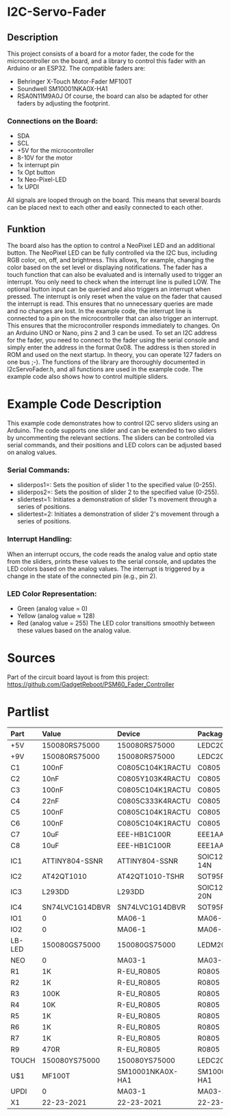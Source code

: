 # I2C-Servo-Fader 
## Description
This project consists of a board for a motor fader, the code for the microcontroller on the board, and a library to control this fader with an Arduino or an ESP32. The compatible faders are:
+ Behringer X-Touch Motor-Fader MF100T
+ Soundwell SM10001NKA0X-HA1
+ RSA0N11M9A0J
Of course, the board can also be adapted for other faders by adjusting the footprint.

### Connections on the Board:
* SDA
* SCL
* +5V for the microcontroller
* 8-10V for the motor
* 1x interrupt pin
* 1x Opt button
* 1x Neo-Pixel-LED
* 1x UPDI

All signals are looped through on the board. This means that several boards can be placed next to each other and easily connected to each other.

## Funktion
The board also has the option to control a NeoPixel LED and an additional button. The NeoPixel LED can be fully controlled via the I2C bus, including RGB color, on, off, and brightness. This allows, for example, changing the color based on the set level or displaying notifications.
The fader has a touch function that can also be evaluated and is internally used to trigger an interrupt. You only need to check when the interrupt line is pulled LOW.
The optional button input can be queried and also triggers an interrupt when pressed.
The interrupt is only reset when the value on the fader that caused the interrupt is read. This ensures that no unnecessary queries are made and no changes are lost.
In the example code, the interrupt line is connected to a pin on the microcontroller that can also trigger an interrupt. This ensures that the microcontroller responds immediately to changes. On an Arduino UNO or Nano, pins 2 and 3 can be used.
To set an I2C address for the fader, you need to connect to the fader using the serial console and simply enter the address in the format 0x08. The address is then stored in ROM and used on the next startup. In theory, you can operate 127 faders on one bus ;-).
The functions of the library are thoroughly documented in I2cServoFader.h, and all functions are used in the example code. The example code also shows how to control multiple sliders.

# Example Code Description
This example code demonstrates how to control I2C servo sliders using an Arduino. The code supports one slider and can be extended to two sliders by uncommenting the relevant sections. The sliders can be controlled via serial commands, and their positions and LED colors can be adjusted based on analog values.

### Serial Commands:
+ sliderpos1=<value>: Sets the position of slider 1 to the specified value (0-255).
+ sliderpos2=<value>: Sets the position of slider 2 to the specified value (0-255).
+ slidertest=1: Initiates a demonstration of slider 1's movement through a series of positions.
+ slidertest=2: Initiates a demonstration of slider 2's movement through a series of positions.

### Interrupt Handling:
When an interrupt occurs, the code reads the analog value and optio state from the sliders, prints these values to the serial console, and updates the LED colors based on the analog values.
The interrupt is triggered by a change in the state of the connected pin (e.g., pin 2).

### LED Color Representation:
+ Green (analog value = 0)
+ Yellow (analog value ≈ 128)
+ Red (analog value = 255)
The LED color transitions smoothly between these values based on the analog value.
# Sources
Part of the circuit board layout is from this project:
https://github.com/GadgetReboot/PSM60_Fader_Controller

# Partlist
| Part | Value | Device | Package | 
|:--- |:--- |:--- |:--- | 
| +5V | 150080RS75000 | 150080RS75000 | LEDC2012X80N | 
| +9V | 150080RS75000 | 150080RS75000 | LEDC2012X80N | 
| C1 | 100nF | C0805C104K1RACTU | C0805 | 
| C2 | 10nF | C0805Y103K4RACTU | C0805 | 
| C3 | 100nF | C0805C104K1RACTU | C0805 | 
| C4 | 22nF | C0805C333K4RACTU | C0805 | 
| C5 | 100nF | C0805C104K1RACTU | C0805 | 
| C6 | 100nF | C0805C104K1RACTU | C0805 | 
| C7 | 10uF | EEE-HB1C100R | EEE1AA220WR | 
| C8 | 10uF | EEE-HB1C100R | EEE1AA220WR | 
| IC1 | ATTINY804-SSNR | ATTINY804-SSNR | SOIC127P600X175-14N | 
| IC2 | AT42QT1010 | AT42QT1010-TSHR | SOT95P280X145-6N | 
| IC3 | L293DD | L293DD | SOIC127P1032X265-20N | 
| IC4 | SN74LVC1G14DBVR | SN74LVC1G14DBVR | SOT95P280X145-5N | 
| IO1 | 0 | MA06-1 | MA06-1 | 
| IO2 | 0 | MA06-1 | MA06-1 | 
| LB-LED | 150080GS75000 | 150080GS75000 | LEDM2012X80N | 
| NEO | 0 | MA03-1 | MA03-1 | 
| R1 | 1K | R-EU_R0805 | R0805 | 
| R2 | 1K | R-EU_R0805 | R0805 | 
| R3 | 100K | R-EU_R0805 | R0805 | 
| R4 | 10K | R-EU_R0805 | R0805 | 
| R5 | 1K | R-EU_R0805 | R0805 | 
| R6 | 1K | R-EU_R0805 | R0805 | 
| R7 | 1K | R-EU_R0805 | R0805 | 
| R9 | 470R | R-EU_R0805 | R0805 | 
| TOUCH | 150080YS75000 | 150080YS75000 | LEDC2012X80N | 
| U$1 | MF100T | SM10001NKA0X-HA1 | SM10001NKA0X-HA1 | 
| UPDI | 0 | MA03-1 | MA03-1 | 
| X1 | 22-23-2021 | 22-23-2021 | 22-23-2021 | 

